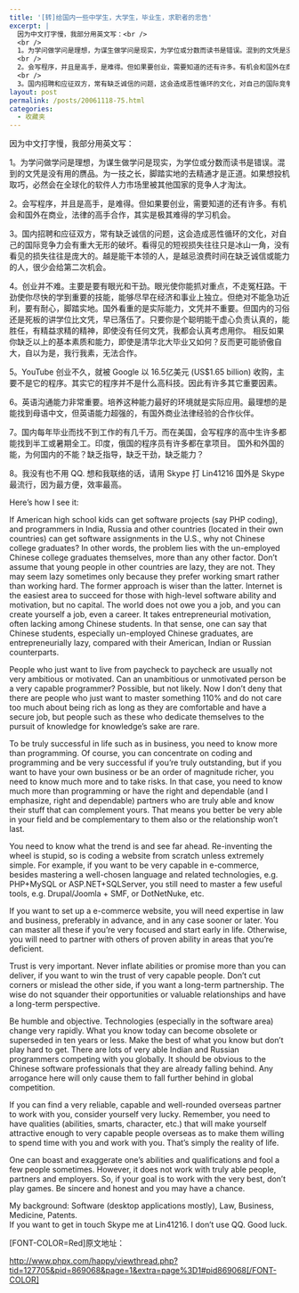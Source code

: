 ```yaml
---
title: '[转]给国内一些中学生，大学生，毕业生，求职者的忠告'
excerpt: |
  因为中文打字慢，我部分用英文写：<br />
  <br />
  1。为学问做学问是理想，为谋生做学问是现实，为学位或分数而读书是错误。混到的文凭是没有用的赝品。为一技之长，脚踏实地的去精通才是正道。如果想投机取巧，必然会在全球化的软件人力市场里被其他国家的竞争人才淘汰。<br />
  <br />
  2。会写程序，并且是高手，是难得。但如果要创业，需要知道的还有许多。有机会和国外在商业，法律的高手合作，其实是极其难得的学习机会。<br />
  <br />
  3。国内招聘和应征双方，常有缺乏诚信的问题，这会造成恶性循环的文化，对自己的国际竞争力会有重大无形的破坏。看...
layout: post
permalink: /posts/20061118-75.html
categories:
  - 收藏夹
---
```

因为中文打字慢，我部分用英文写：

1。为学问做学问是理想，为谋生做学问是现实，为学位或分数而读书是错误。混到的文凭是没有用的赝品。为一技之长，脚踏实地的去精通才是正道。如果想投机取巧，必然会在全球化的软件人力市场里被其他国家的竞争人才淘汰。

2。会写程序，并且是高手，是难得。但如果要创业，需要知道的还有许多。有机会和国外在商业，法律的高手合作，其实是极其难得的学习机会。

3。国内招聘和应征双方，常有缺乏诚信的问题，这会造成恶性循环的文化，对自己的国际竞争力会有重大无形的破坏。看得见的短视损失往往只是冰山一角，没有看见的损失往往是庞大的。越是能干本领的人，是越忌浪费时间在缺乏诚信或能力的人，很少会给第二次机会。

4。创业并不难。主要是要有眼光和干劲。眼光使你能抓对重点，不走冤枉路。干劲使你尽快的学到重要的技能，能够尽早在经济和事业上独立。但绝对不能急功近利，要有耐心，脚踏实地。国外看重的是实际能力，文凭并不重要。但国内的习俗还是死板的讲学位比文凭，早已落伍了。只要你是个聪明能干虚心负责认真的，能胜任，有精益求精的精神，即使没有任何文凭，我都会认真考虑用你。 相反如果你缺乏以上的基本素质和能力，即使是清华北大毕业又如何？反而更可能骄傲自大，自以为是，我行我素，无法合作。

5。YouTube 创业不久，就被 Google 以 16.5亿美元 (US$1.65 billion) 收购，主要不是它的程序。其实它的程序并不是什么高科技。因此有许多其它重要因素。

6。英语沟通能力非常重要。培养这种能力最好的环境就是实际应用。最理想的是能找到母语中文，但英语能力超强的，有国外商业法律经验的合作伙伴。

7。国内每年毕业而找不到工作的有几千万。而在美国，会写程序的高中生许多都能找到半工或暑期全工。印度，俄国的程序员有许多都在拿项目。 国外和外国的能，为何国内的不能？缺乏指导，缺乏干劲，缺乏能力？

8。我没有也不用 QQ. 想和我联络的话，请用 Skype 打 Lin41216 国外是 Skype 最流行，因为最方便，效率最高。

Here&#8217;s how I see it:

If American high school kids can get software projects (say PHP coding), and programmers in India, Russia and other countries (located in their own countries) can get software assignments in the U.S., why not Chinese college graduates? In other words, the problem lies with the un-employed Chinese college graduates themselves, more than any other factor. Don&#8217;t assume that young people in other countries are lazy, they are not. They may seem lazy sometimes only because they prefer working smart rather than working hard. The former approach is wiser than the latter. Internet is the easiest area to succeed for those with high-level software ability and motivation, but no capital. The world does not owe you a job, and you can create yourself a job, even a career. It takes entrepreneurial motivation, often lacking among Chinese students. In that sense, one can say that Chinese students, especially un-employed Chinese graduates, are entrepreneurially lazy, compared with their American, Indian or Russian counterparts.

People who just want to live from paycheck to paycheck are usually not very ambitious or motivated. Can an unambitious or unmotivated person be a very capable programmer? Possible, but not likely. Now I don&#8217;t deny that there are people who just want to master something 110% and do not care too much about being rich as long as they are comfortable and have a secure job, but people such as these who dedicate themselves to the pursuit of knowledge for knowledge&#8217;s sake are rare. 

To be truly successful in life such as in business, you need to know more than programming. Of course, you can concentrate on coding and programming and be very successful if you&#8217;re truly outstanding, but if you want to have your own business or be an order of magnitude richer, you need to know much more and to take risks. In that case, you need to know much more than programming or have the right and dependable (and I emphasize, right and dependable) partners who are truly able and know their stuff that can complement yours. That means you better be very able in your field and be complementary to them also or the relationship won&#8217;t last.

You need to know what the trend is and see far ahead. Re-inventing the wheel is stupid, so is coding a website from scratch unless extremely simple. For example, if you want to be very capable in e-commerce, besides mastering a well-chosen language and related technologies, e.g. PHP+MySQL or ASP.NET+SQLServer, you still need to master a few useful tools, e.g. Drupal/Joomla + SMF, or DotNetNuke, etc.

If you want to set up a e-commerce website, you will need expertise in law and business, preferably in advance, and in any case sooner or later. You can master all these if you&#8217;re very focused and start early in life. Otherwise, you will need to partner with others of proven ability in areas that you&#8217;re deficient.

Trust is very important. Never inflate abilities or promise more than you can deliver, if you want to win the trust of very capable people. Don&#8217;t cut corners or mislead the other side, if you want a long-term partnership. The wise do not squander their opportunities or valuable relationships and have a long-term perspective. 

Be humble and objective. Technologies (especially in the software area) change very rapidly. What you know today can become obsolete or superseded in ten years or less. Make the best of what you know but don&#8217;t play hard to get. There are lots of very able Indian and Russian programmers competing with you globally. It should be obvious to the Chinese software professionals that they are already falling behind. Any arrogance here will only cause them to fall further behind in global competition.

If you can find a very reliable, capable and well-rounded overseas partner to work with you, consider yourself very lucky. Remember, you need to have qualities (abilities, smarts, character, etc.) that will make yourself attractive enough to very capable people overseas as to make them willing to spend time with you and work with you. That&#8217;s simply the reality of life.

One can boast and exaggerate one&#8217;s abilities and qualifications and fool a few people sometimes. However, it does not work with truly able people, partners and employers. So, if your goal is to work with the very best, don&#8217;t play games. Be sincere and honest and you may have a chance. 

My background: Software (desktop applications mostly), Law, Business, Medicine, Patents.  
If you want to get in touch Skype me at Lin41216. I don&#8217;t use QQ. Good luck.

[FONT-COLOR=Red]原文地址： 

http://www.phpx.com/happy/viewthread.php?tid=127705&pid=869068&page=1&extra=page%3D1#pid869068[/FONT-COLOR]
